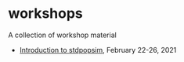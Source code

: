 # workshops
A collection of workshop material

- [Introduction to stdpopsim](https://github.com/popsim-consortium/workshops/tree/main/intro_stdpopsim), February 22-26, 2021
